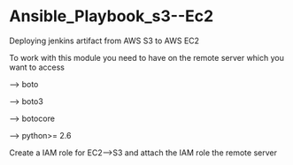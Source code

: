 # Ansible_Playbook_s3--Ec2
Deploying jenkins artifact from AWS S3 to AWS EC2

To work with this module you need to have on the remote server which you want to access

--> boto

--> boto3

--> botocore

--> python>= 2.6

Create a IAM role for EC2-->S3 and attach the IAM role the remote server 
